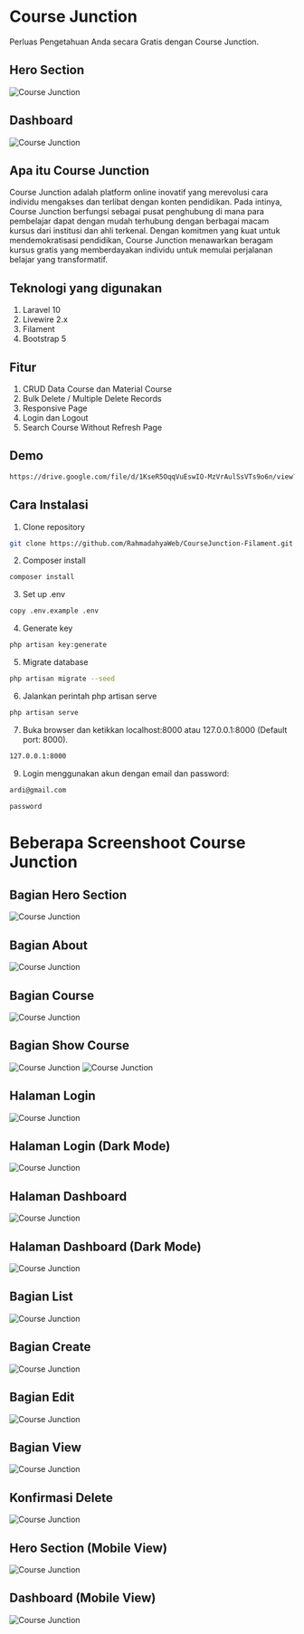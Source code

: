 # Course Junction

Perluas Pengetahuan Anda secara Gratis dengan Course Junction.

## Hero Section

![Course Junction](https://i.imgur.com/6lm74s7.png)

## Dashboard

![Course Junction](https://i.imgur.com/qdwAdag.png)

## Apa itu Course Junction

Course Junction adalah platform online inovatif yang merevolusi cara individu mengakses dan terlibat dengan konten pendidikan. Pada intinya, Course Junction berfungsi sebagai pusat penghubung di mana para pembelajar dapat dengan mudah terhubung dengan berbagai macam kursus dari institusi dan ahli terkenal. Dengan komitmen yang kuat untuk mendemokratisasi pendidikan, Course Junction menawarkan beragam kursus gratis yang memberdayakan individu untuk memulai perjalanan belajar yang transformatif.

## Teknologi yang digunakan

1. Laravel 10
2. Livewire 2.x
3. Filament
4. Bootstrap 5

## Fitur

1. CRUD Data Course dan Material Course
2. Bulk Delete / Multiple Delete Records
3. Responsive Page
4. Login dan Logout
5. Search Course Without Refresh Page

## Demo

```bash
https://drive.google.com/file/d/1KseR5OqqVuEswIO-MzVrAulSsVTs9o6n/view?usp=sharing
```

## Cara Instalasi

1. Clone repository

```bash
git clone https://github.com/RahmadahyaWeb/CourseJunction-Filament.git
```

2. Composer install

```bash
composer install
```

3. Set up .env

```bash
copy .env.example .env
```

4. Generate key

```bash
php artisan key:generate
```

5. Migrate database

```bash
php artisan migrate --seed
```

6. Jalankan perintah php artisan serve

```bash
php artisan serve
```

7. Buka browser dan ketikkan localhost:8000 atau 127.0.0.1:8000 (Default port: 8000).

```bash
127.0.0.1:8000
```

9. Login menggunakan akun dengan email dan password:

```bash
ardi@gmail.com
```

```bash
password
```

# Beberapa Screenshoot Course Junction

## Bagian Hero Section

![Course Junction](https://i.imgur.com/6lm74s7.png)

## Bagian About

![Course Junction](https://i.imgur.com/J2McF5l.png)

## Bagian Course

![Course Junction](https://i.imgur.com/RVRkpoD.png)

## Bagian Show Course

![Course Junction](https://i.imgur.com/cw4PIKX.png)
![Course Junction](https://i.imgur.com/cqLEm1l.png)

## Halaman Login

![Course Junction](https://i.imgur.com/xPbnI9m.png)

## Halaman Login (Dark Mode)

![Course Junction](https://i.imgur.com/zql4JWB.png)

## Halaman Dashboard

![Course Junction](https://i.imgur.com/qdwAdag.png)

## Halaman Dashboard (Dark Mode)

![Course Junction](https://i.imgur.com/pYmH0Zt.png)

## Bagian List

![Course Junction](https://i.imgur.com/KVb3fyC.png)

## Bagian Create

![Course Junction](https://i.imgur.com/6GMLRzl.png)

## Bagian Edit

![Course Junction](https://i.imgur.com/7pK0YXC.png)

## Bagian View

![Course Junction](https://i.imgur.com/gTnC1FW.png)

## Konfirmasi Delete

![Course Junction](https://i.imgur.com/HbqkmmM.png)

## Hero Section (Mobile View)

![Course Junction](https://i.imgur.com/lO2mXtX.jpg)

## Dashboard (Mobile View)

![Course Junction](https://i.imgur.com/D731wjm.jpg)
